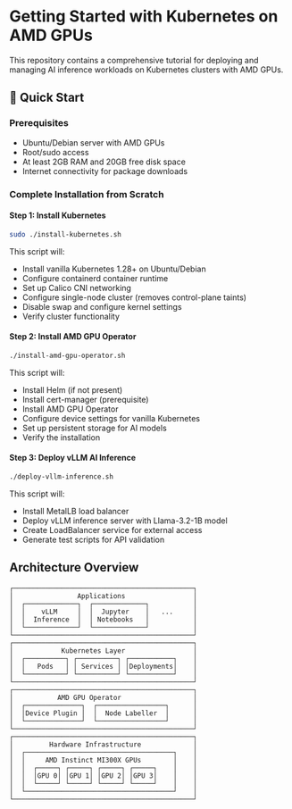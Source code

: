 # Getting Started with Kubernetes on AMD GPUs 

This repository contains a comprehensive tutorial for deploying and managing AI inference workloads on Kubernetes clusters with AMD GPUs.                           

## 🚀 Quick Start

### Prerequisites

- Ubuntu/Debian server with AMD GPUs
- Root/sudo access
- At least 2GB RAM and 20GB free disk space
- Internet connectivity for package downloads

### Complete Installation from Scratch

#### Step 1: Install Kubernetes 

```bash
sudo ./install-kubernetes.sh
```

This script will:
- Install vanilla Kubernetes 1.28+ on Ubuntu/Debian
- Configure containerd container runtime
- Set up Calico CNI networking
- Configure single-node cluster (removes control-plane taints)
- Disable swap and configure kernel settings
- Verify cluster functionality

#### Step 2: Install AMD GPU Operator

```bash
./install-amd-gpu-operator.sh
```

This script will:
- Install Helm (if not present)
- Install cert-manager (prerequisite)
- Install AMD GPU Operator
- Configure device settings for vanilla Kubernetes
- Set up persistent storage for AI models
- Verify the installation

#### Step 3: Deploy vLLM AI Inference

```bash
./deploy-vllm-inference.sh
```

This script will:
- Install MetalLB load balancer
- Deploy vLLM inference server with Llama-3.2-1B model
- Create LoadBalancer service for external access
- Generate test scripts for API validation

## Architecture Overview

```
┌─────────────────────────────────────────────┐
│                Applications                 │
│  ┌─────────────┐  ┌─────────────┐           │
│  │    vLLM     │  │  Jupyter    │   ...     │
│  │  Inference  │  │ Notebooks   │           │
│  └─────────────┘  └─────────────┘           │
└─────────────────────────────────────────────┘
┌─────────────────────────────────────────────┐
│            Kubernetes Layer                 │
│  ┌──────────┐ ┌──────────┐ ┌───────────┐    │
│  │   Pods   │ │ Services │ │Deployments│    │
│  └──────────┘ └──────────┘ └───────────┘    │
└─────────────────────────────────────────────┘
┌─────────────────────────────────────────────┐
│           AMD GPU Operator                  │
│  ┌──────────────┐  ┌─────────────────┐      │
│  │Device Plugin │  │  Node Labeller  │      │
│  └──────────────┘  └─────────────────┘      │
└─────────────────────────────────────────────┘
┌─────────────────────────────────────────────┐
│         Hardware Infrastructure             │
│  ┌─────────────────────────────────────┐    │
│  │     AMD Instinct MI300X GPUs        │    │
│  │  ┌─────┐ ┌─────┐ ┌─────┐ ┌─────┐    │    │
│  │  │GPU 0│ │GPU 1│ │GPU 2│ │GPU 3│    │    │
│  │  └─────┘ └─────┘ └─────┘ └─────┘    │    │
│  └─────────────────────────────────────┘    │
└─────────────────────────────────────────────┘
```
